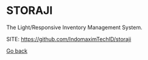 # STORAJI
 
 The Light/Responsive Inventory Management System.
 
 SITE: https://github.com/IndomaximTechID/storaji

 [Go back](https://portable-linux-apps.github.io/apps.html)
